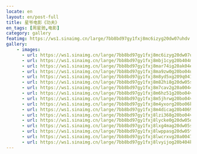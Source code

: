 ```yaml
---
locate: en
layout: en/post-full
title: 星爷电影《功夫》
en_tags: [周星驰,电影]
category: gallery
featimg: https://ws1.sinaimg.cn/large/7bb8bd97gy1fxj8mc6izyg20dw07uhdv.gif
gallery:
    - images:
      - url: https://ws1.sinaimg.cn/large/7bb8bd97gy1fxj8mc6izyg20dw07uhdv.gif
      - url: https://ws1.sinaimg.cn/large/7bb8bd97gy1fxj8mbj1cyg20b404m1kz.gif
      - url: https://ws1.sinaimg.cn/large/7bb8bd97gy1fxj8mar74ig20ak04ex6r.gif
      - url: https://ws1.sinaimg.cn/large/7bb8bd97gy1fxj8ma9zw0g20bo04uhdv.gif
      - url: https://ws1.sinaimg.cn/large/7bb8bd97gy1fxj8m8yd5xg209q0411l0.gif
      - url: https://ws1.sinaimg.cn/large/7bb8bd97gy1fxj8m82hi8g20dw05sb2a.gif
      - url: https://ws1.sinaimg.cn/large/7bb8bd97gy1fxj8m7cav2g20a0044npf.gif
      - url: https://ws1.sinaimg.cn/large/7bb8bd97gy1fxj8m6hz51g20bo04vqv7.gif
      - url: https://ws1.sinaimg.cn/large/7bb8bd97gy1fxj8m5jhrwg20bo04vu0z.gif
      - url: https://ws1.sinaimg.cn/large/7bb8bd97gy1fxj8m4yxorg20bo06ku0z.gif
      - url: https://ws1.sinaimg.cn/large/7bb8bd97gy1fxj8m4dicag20b4069x6r.gif
      - url: https://ws1.sinaimg.cn/large/7bb8bd97gy1fxj8lzi368g20bo04vqv7.gif
      - url: https://ws1.sinaimg.cn/large/7bb8bd97gy1fxj8lycke0g20dw05q1kz.gif
      - url: https://ws1.sinaimg.cn/large/7bb8bd97gy1fxj8lxg4mag20dw05shdv.gif
      - url: https://ws1.sinaimg.cn/large/7bb8bd97gy1fxj8lwppasg20dw05tx6p.gif
      - url: https://ws1.sinaimg.cn/large/7bb8bd97gy1fxj8lwcrxvg20a0047kjn.gif
      - url: https://ws1.sinaimg.cn/large/7bb8bd97gy1fxj8lvyijog20b404ku0x.gif
---
```

